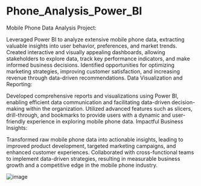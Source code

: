 # Phone_Analysis_Power_BI

Mobile Phone Data Analysis Project:

Leveraged Power BI to analyze extensive mobile phone data, extracting valuable insights into user behavior, preferences, and market trends.
Created interactive and visually appealing dashboards, allowing stakeholders to explore data, track key performance indicators, and make informed business decisions.
Identified opportunities for optimizing marketing strategies, improving customer satisfaction, and increasing revenue through data-driven recommendations.
Data Visualization and Reporting:

Developed comprehensive reports and visualizations using Power BI, enabling efficient data communication and facilitating data-driven decision-making within the organization.
Utilized advanced features such as slicers, drill-through, and bookmarks to provide users with a dynamic and user-friendly experience in exploring mobile phone data.
Impactful Business Insights:

Transformed raw mobile phone data into actionable insights, leading to improved product development, targeted marketing campaigns, and enhanced customer experiences.
Collaborated with cross-functional teams to implement data-driven strategies, resulting in measurable business growth and a competitive edge in the mobile phone industry.


![image](https://github.com/xtrahue/Phone_Analysis_Power_BI/assets/108055347/e4ba4df3-5ab3-4549-8db3-91f58de6cf49)
